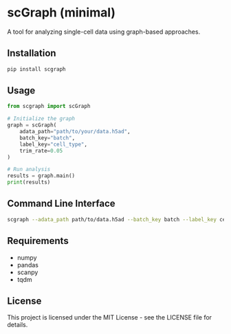 # scGraph (minimal)

A tool for analyzing single-cell data using graph-based approaches.

## Installation

```bash
pip install scgraph
```

## Usage

```python
from scgraph import scGraph

# Initialize the graph
graph = scGraph(
    adata_path="path/to/your/data.h5ad",
    batch_key="batch",
    label_key="cell_type",
    trim_rate=0.05
)

# Run analysis
results = graph.main()
print(results)
```

## Command Line Interface

```bash
scgraph --adata_path path/to/data.h5ad --batch_key batch --label_key cell_type
```

## Requirements

- numpy
- pandas
- scanpy
- tqdm

## License

This project is licensed under the MIT License - see the LICENSE file for details.
